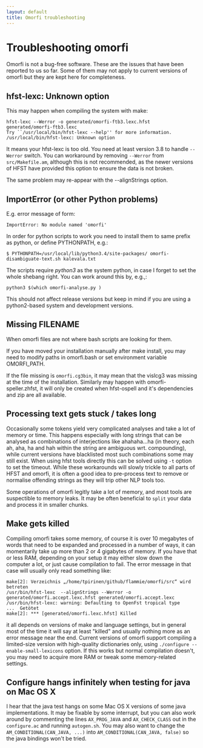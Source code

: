 ```yaml
---
layout: default
title: Omorfi troubleshooting
---
```

# Troubleshooting omorfi

Omorfi is not a bug-free software. These are the issues that have been reported
to us so far. Some of them may not apply to current versions of omorfi but they
are kept here for completeness.

## hfst-lexc: Unknown option

This may happen when compiling the system with make:

```
hfst-lexc --Werror -o generated/omorfi-ftb3.lexc.hfst generated/omorfi-ftb3.lexc
Try ``/usr/local/bin/hfst-lexc --help'' for more information.
/usr/local/bin/hfst-lexc: Unknown option
```

It means your hfst-lexc is too old. You need at least version 3.8 to handle
`--Werror` switch. You can workaround by removing `--Werror` from
`src/Makefile.am`, although this is not recommended, as the newer versions of
HFST have provided this option to ensure the data is not broken.

The same problem may re-appear with the --alignStrings option.

## ImportError (or other Python problems)

E.g. error message of form:

```
ImportError: No module named 'omorfi'
```

In order for python scripts to work you need to install them to same prefix as
python, or define PYTHONPATH, e.g.:

```
$ PYTHONPATH=/usr/local/lib/python3.4/site-packages/ omorfi-disambiguate-text.sh kalevala.txt
```

The scripts require *python3* as the system python, in case I forget to
set the whole shebang right. You can work around this by, e.g.,:

```
python3 $(which omorfi-analyse.py )
```

This should not affect release versions but keep in mind if you are using a
python2-based system and development versions.

## Missing FILENAME

When omorfi files are not where bash scripts are looking for them.

If you have moved your installation manually after make install, you may need to
modify paths in omorfi.bash or set environment variable OMORFI_PATH.

If the file missing is `omorfi.cg3bin`, it may mean that the vislcg3 was missing
at the time of the installation. Similarly may happen with omorfi-speller.zhfst,
it will only be created when hfst-ospell and it's dependencies and zip are all
available.

## Processing text gets stuck / takes long

Occasionally some tokens yield very complicated analyses and take a lot of
memory or time. This happens especially with long strings that can be analysed
as combinations of interjections like ahahaha...ha (in theory, each ah, aha, ha
and hah within the string are ambiguous wrt. compounding), while current
versions have blacklisted most such combinations some may still exist. When
using hfst tools directly this can be solved using `-t` option to set the
timeout. While these workarounds will slowly trickle to all parts of HFST and
omorfi, it is often a good idea to pre-process text to remove or normalise
offending strings as they will trip other NLP tools too.

Some operations of omorfi legitly take a lot of memory, and most tools are
suspectible to memory leaks. It may be often beneficial to `split` your data
and process it in smaller chunks.

## Make gets killed

Compiling omorfi takes some memory, of course it is over 10 megabytes of words
that need to be expanded and processed in a number of ways, it can momentarily
take up more than 2 or 4 gigabytes of memory. If you have that or less RAM,
depending on your setup it may either slow down the computer a lot, or just
cause compilation to fail. The error  message in that case will usually only
read something like:

```
make[2]: Verzeichnis „/home/tpirinen/github/flammie/omorfi/src“ wird betreten
/usr/bin/hfst-lexc  --alignStrings --Werror -o generated/omorfi.accept.lexc.hfst generated/omorfi.accept.lexc
/usr/bin/hfst-lexc: warning: Defaulting to OpenFst tropical type
...  Getötet
make[2]: *** [generated/omorfi.lexc.hfst] Killed
```

it all depends on versions of make and language settings, but in general most of
the time it will say at least "killed" and usually nothing more as an error message
near the end. Current versions of omorfi support compiling a limited-size version with
high-quality dictionaries only, using `./configure --enable-small-lexicons` option.
If this works but normal compilation doesn't, you may need to acquire more RAM or
tweak some memory-related settings.

## Configure hangs infinitely when testing for java on Mac OS X

I hear that the java test hangs on some Mac OS X versions of some java
implementations. It may be fixable by some interrupt, but you can also
work around by commenting the lines `AX_PROG_JAVA` and `AX_CHECK_CLASS` out in
the `configure.ac` and running `autogen.sh`. You may also want to change the
`AM_CONDITIONAL(CAN_JAVA, ...)` into `AM_CONDITIONAL(CAN_JAVA, false)` so the
java bindings won't be tried.


